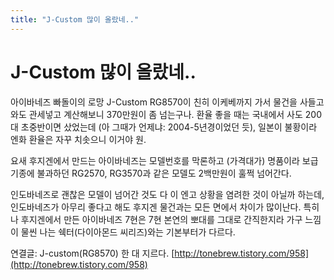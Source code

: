 ```yaml
---
title: "J-Custom 많이 올랐네.."
---
```

# J-Custom 많이 올랐네..

아이바네즈 빠돌이의 로망 J-Custom RG8570이 친히 이케베까지 가서 물건을 사들고와도 관세넣고 계산해보니 370만원이 좀 넘는구나. 환율 좋을 때는 국내에서 사도 200대 초중반이면 샀었는데 (아 그때가 언제냐: 2004-5년경이었던 듯), 일본이 불황이라 엔화 환율은 자꾸 치솟으니 이거야 원.

요새 후지겐에서 만드는 아이바네즈는 모델번호를 막론하고 (가격대가) 명품이라 보급기종에 불과하던 RG2570, RG3570과 같은 모델도 2백만원이 훌쩍 넘어간다.

인도바네즈로 괜찮은 모델이 넘어간 것도 다 이 엔고 상황을 염려한 것이 아닐까 하는데, 인도바네즈가 아무리 좋다고 해도 후지겐 물건과는 모든 면에서 차이가 많이난다. 특히나 후지겐에서 만든 아이바네즈 7현은 7현 본연의 뽀대를 그대로 간직한지라 가구 느낌이 물씬 나는 쉑터(다이아몬드 씨리즈)와는 기본부터가 다르다.

연결글: J-custom(RG8570) 한 대 지르다. [http://tonebrew.tistory.com/958](http://tonebrew.tistory.com/958)










